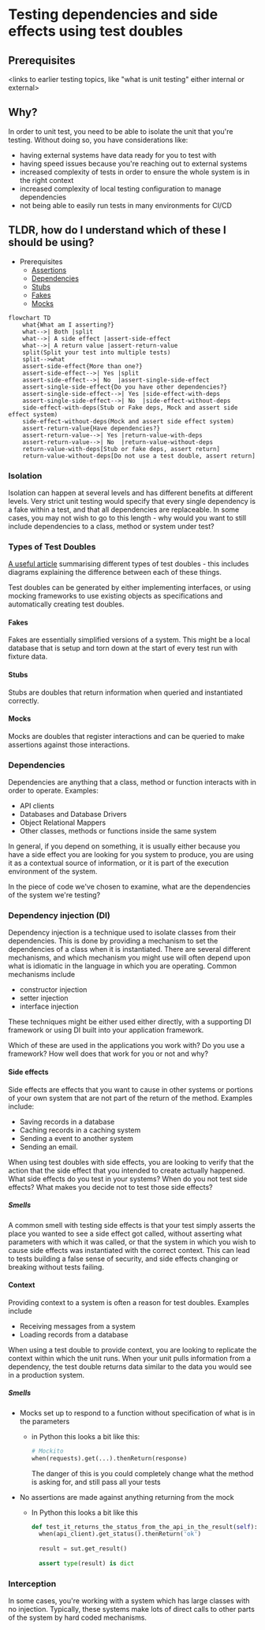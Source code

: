 # Testing dependencies and side effects using test doubles

## Prerequisites

<links to earlier testing topics, like "what is unit testing" either internal or external>

## Why?

In order to unit test, you need to be able to isolate the unit that you're testing. Without doing so, you have considerations like:

* having external systems have data ready for you to test with
* having speed issues because you're reaching out to external systems
* increased complexity of tests in order to ensure the whole system is in the right context
* increased complexity of local testing configuration to manage dependencies
* not being able to easily run tests in many environments for CI/CD

## TLDR, how do I understand which of these I should be using?

* Prerequisites
  * [Assertions](https://wiki.c2.com/?WhatAreAssertions)
  * [Dependencies](#dependencies)
  * [Stubs](#stubs)
  * [Fakes](#fakes)
  * [Mocks](#mocks)

```mermaid
flowchart TD
	what{What am I asserting?}
	what-->| Both |split
	what-->| A side effect |assert-side-effect
	what-->| A return value |assert-return-value
	split(Split your test into multiple tests)
	split-->what
	assert-side-effect{More than one?}
	assert-side-effect-->| Yes |split
	assert-side-effect-->| No  |assert-single-side-effect
	assert-single-side-effect{Do you have other dependencies?}
	assert-single-side-effect-->| Yes |side-effect-with-deps
	assert-single-side-effect-->| No  |side-effect-without-deps
	side-effect-with-deps(Stub or Fake deps, Mock and assert side effect system)
	side-effect-without-deps(Mock and assert side effect system)
	assert-return-value{Have dependencies?}
	assert-return-value-->| Yes |return-value-with-deps
	assert-return-value-->| No  |return-value-without-deps
	return-value-with-deps[Stub or fake deps, assert return]
	return-value-without-deps[Do not use a test double, assert return]
```



### Isolation

Isolation can happen at several levels and has different benefits at different levels. Very strict unit testing would specify that every single dependency is a fake within a test, and that all dependencies are replaceable. In some cases, you may not wish to go to this length - why would you want to still include dependencies to a class, method or system under test?

### Types of Test Doubles

[A useful article](https://blog.pragmatists.com/test-doubles-fakes-mocks-and-stubs-1a7491dfa3da) summarising different types of test doubles - this includes diagrams explaining the difference between each of these things.

Test doubles can be generated by either implementing interfaces, or using mocking frameworks to use existing objects as specifications and automatically creating test doubles.

#### Fakes

Fakes are essentially simplified versions of a system. This might be a local database that is setup and torn down at the start of every test run with fixture data. 

#### Stubs

Stubs are doubles that return information when queried and instantiated correctly.

#### Mocks

Mocks are doubles that register interactions and can be queried to make assertions against those interactions.

### Dependencies

Dependencies are anything that a class, method or function interacts with in order to operate. Examples:

* API clients
* Databases and Database Drivers
* Object Relational Mappers
* Other classes, methods or functions inside the same system

In general, if you depend on something, it is usually either because you have a side effect you are looking for you system to produce, you are using it as a contextual source of information, or it is part of the execution environment of the system.

In the piece of code we've chosen to examine, what are the dependencies of the system we're testing?

### Dependency injection (DI)

Dependency injection is a technique used to isolate classes from their dependencies. This is done by providing a mechanism to set the dependencies of a class when it is instantiated. There are several different mechanisms, and which mechanism you might use will often depend upon what is idiomatic in the language in which you are operating. Common mechanisms include

* constructor injection
* setter injection
* interface injection

These techniques might be either used either directly, with a supporting DI framework or using DI built into your application framework.

Which of these are used in the applications you work with? Do you use a framework? How well does that work for you or not and why?

#### Side effects

Side effects are effects that you want to cause in other systems or portions of your own system that are not part of the return of the method. Examples include:

* Saving records in a database
* Caching records in a caching system
* Sending a event to another system
* Sending an email.

When using test doubles with side effects, you are looking to verify that the action that the side effect that you intended to create actually happened. What side effects do you test in your systems? When do you not test side effects? What makes you decide not to test those side effects?

##### Smells

A common smell with testing side effects is that your test simply asserts the place you wanted to see a side effect got called, without asserting what parameters with which it was called, or that the system in which you wish to cause side effects was instantiated with the correct context. This can lead to tests building a false sense of security, and side effects changing or breaking without tests failing.

#### Context

Providing context to a system is often a reason for test doubles. Examples include

* Receiving messages from a system
* Loading records from a database

When using a test double to provide context, you are looking to replicate the context within which the unit runs. When your unit pulls information from a dependency, the test double returns data similar to the data you would see in a production system.

##### Smells

* Mocks set up to respond to a function without specification of what is in the parameters

  * in Python this looks a bit like this: 

    ```python
    # Mockito
    when(requests).get(...).thenReturn(response)
    ```

    The danger of this is you could completely change what the method is asking for, and still pass all your tests

* No assertions are made against anything returning from the mock

  * In Python this looks a bit like this

    ```python
    def test_it_returns_the_status_from_the_api_in_the_result(self):
      when(api_client).get_status().thenReturn('ok')
    	
      result = sut.get_result()
      
      assert type(result) is dict
    ```

### Interception

In some cases, you're working with a system which has large classes with no injection. Typically, these systems make lots of direct calls to other parts of the system by hard coded mechanisms.

